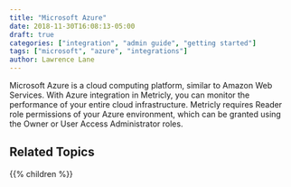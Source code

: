 ```yaml
---
title: "Microsoft Azure"
date: 2018-11-30T16:08:13-05:00
draft: true
categories: ["integration", "admin guide", "getting started"]
tags: ["microsoft", "azure", "integrations"]
author: Lawrence Lane
---
```


Microsoft Azure is a cloud computing platform, similar to Amazon Web Services. With Azure integration in Metricly, you can monitor the performance of your entire cloud infrastructure. Metricly requires Reader role permissions of your Azure environment, which can be granted using the Owner or User Access Administrator roles.

## Related Topics
{{% children %}}
